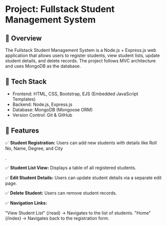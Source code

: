 <h1>Project: Fullstack Student Management System</h1>
<h2>🔹 Overview</h2>
<p>The Fullstack Student Management System is a Node.js + Express.js web application that allows users to register students, view student lists, update student details, and delete records. The project follows MVC architecture and uses MongoDB as the database.</p>
<h2>🔹 Tech Stack</h2>
<ul>
<li>Frontend: HTML, CSS, Bootstrap, EJS (Embedded JavaScript Templates)</li>
<li>Backend: Node.js, Express.js</li>
<li>Database: MongoDB (Mongoose ORM)</li>
<li>Version Control: Git & GitHub</li>
</ul>

<h2>🔹 Features</h2>
<p>✅ <b>Student Registration:</b> Users can add new students with details like Roll No, Name, Degree, and City</p>.
<p>✅ <b>Student List View:</b> Displays a table of all registered students.</p>
<p>✅ <b>Edit Student Details:</b> Users can update student details via a separate edit page.</p>
<p>✅ <b>Delete Student:</b> Users can remove student records.</p>
<p>✅ <b>Navigation Links:</b>

"View Student List" (/read) → Navigates to the list of students.
"Home" (/index) → Navigates back to the registration form.</p>


